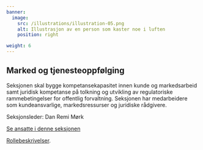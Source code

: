 ```yaml
---
banner:
  image:
    src: /illustrations/illustration-05.png
    alt: Illustrasjon av en person som kaster noe i luften
    position: right

weight: 6
---
```


## Marked og tjeneste­oppfølging

Seksjonen skal bygge kompetansekapasitet innen kunde og markedsarbeid samt juridisk kompetanse på tolkning og utvikling av regulatoriske rammebetingelser for offentlig forvaltning.
Seksjonen har medarbeidere som kundeansvarlige, markedsressurser og juridiske rådgivere.

Seksjonsleder: Dan Remi Mørk

[Se ansatte i denne seksjonen](https://digdir.sharepoint.com/SitePages/Brukeropple.aspx)

[Rollebeskrivelser](https://digdir.sharepoint.com/sites/DigdirDGT/Delte%20dokumenter/Forms/AllItems.aspx?id=%2Fsites%2FDigdirDGT%2FDelte%20dokumenter%2FRollebeskrivelser%2C%20nye%2C%20Arbeidsomr%C3%A5de%2FRollebeskrivelser%20BOD%2FRoller%20i%20seksjon%20Marked%20%26%20Tjenesteoppf%C3%B8lging&viewid=66522cde%2D546b%2D4465%2Dbdf3%2Df2b757ea02ff&csf=1&web=1&e=1ITt9x&CID=8cd3868c%2De123%2D4f1c%2D9de9%2Dca20254b5006&FolderCTID=0x0120004EA8294F9ADB674FAAB36A65F01170FF).
